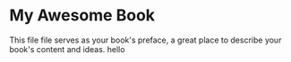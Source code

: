 # My Awesome Book

This file file serves as your book's preface, a great place to describe your book's content and ideas.
hello

